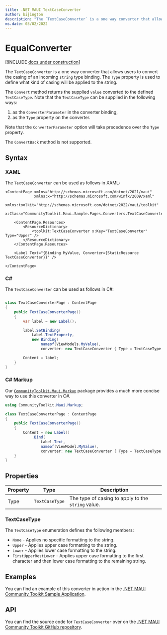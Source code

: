 ```yaml
---
title: .NET MAUI TextCaseConverter
author: bijington
description: "The `TextCaseConverter` is a one way converter that allows users to convert the casing of an incoming `string` type binding."
ms.date: 03/02/2022
---
```


# EqualConverter

[!INCLUDE [docs under construction](../includes/preview-note.md)]

The `TextCaseConverter` is a one way converter that allows users to convert the casing of an incoming `string` type binding. The `Type` property is used to define what kind of casing will be applied to the string.

The `Convert` method returns the supplied `value` converted to the defined `TextCaseType`. Note that the `TextCaseType` can be supplied in the following ways:
1. as the `ConverterParameter` in the converter binding,
1. as the `Type` property on the converter.

Note that the `ConverterParameter` option will take precedence over the `Type` property.

The `ConvertBack` method is not supported.

## Syntax

### XAML

The `TextCaseConverter` can be used as follows in XAML:

```xaml
<ContentPage xmlns="http://schemas.microsoft.com/dotnet/2021/maui"
             xmlns:x="http://schemas.microsoft.com/winfx/2009/xaml"
             xmlns:toolkit="http://schemas.microsoft.com/dotnet/2022/maui/toolkit"
             x:Class="CommunityToolkit.Maui.Sample.Pages.Converters.TextCaseConverterPage">

    <ContentPage.Resources>
        <ResourceDictionary>
            <toolkit:TextCaseConverter x:Key="TextCaseConverter" Type="Upper" />
        </ResourceDictionary>
    </ContentPage.Resources>

    <Label Text="{Binding MyValue, Converter={StaticResource TextCaseConverter}}" />

</ContentPage>
```

### C#

The `TextCaseConverter` can be used as follows in C#:

```csharp

class TextCaseConverterPage : ContentPage
{
    public TextCaseConverterPage()
    {
        var label = new Label();

		label.SetBinding(
			Label.TextProperty,
			new Binding(
				nameof(ViewModels.MyValue),
				converter: new TextCaseConverter { Type = TextCaseType.Upper });

		Content = label;
    }
}
```

### C# Markup

Our [`CommunityToolkit.Maui.Markup`](../markup/markup.md) package provides a much more concise way to use this converter in C#.

```csharp
using CommunityToolkit.Maui.Markup;

class TextCaseConverterPage : ContentPage
{
    public TextCaseConverterPage()
    {
        Content = new Label()
            .Bind(
                Label.Text,
                nameof(ViewModel.MyValue),
                converter: new TextCaseConverter { Type = TextCaseType.Upper });
    }
}
```

## Properties

|Property  |Type  |Description  |
|---------|---------|---------|
| Type | `TextCaseType` | The type of casing to apply to the `string` value. |

### TextCaseType

The `TextCaseType` enumeration defines the following members:

- `None` - Applies no specific formatting to the string.
- `Upper` - Applies upper case formatting to the string.
- `Lower` - Applies lower case formatting to the string.
- `FirstUpperRestLower` - Applies upper case formatting to the first character and then lower case formatting to the remaining string.

## Examples

You can find an example of this converter in action in the [.NET MAUI Community Toolkit Sample Application](https://github.com/CommunityToolkit/Maui/blob/main/samples/CommunityToolkit.Maui.Sample/Pages/Converters/TextCaseConverterPage.xaml).

## API

You can find the source code for `TextCaseConverter` over on the [.NET MAUI Community Toolkit GitHub repository](https://github.com/CommunityToolkit/Maui/blob/main/src/CommunityToolkit.Maui/Converters/TextCaseConverter.cs).